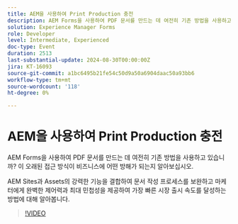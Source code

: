 ```yaml
---
title: AEM을 사용하여 Print Production 충전
description: AEM Forms을 사용하여 PDF 문서를 만드는 데 여전히 기존 방법을 사용하고 있습니까? 이 오래된 접근 방식이 비즈니스에 어떤 방해가 되는지 알아보십시오. AEM Sites과 Assets의 강력한 기능을 결합하여 문서 작성 프로세스를 보완하고 마케터에게 완벽한 제어력과 최대 민첩성을 제공하여 가장 빠른 시장 출시 속도를 달성하는 방법에 대해 알아봅니다.
solution: Experience Manager Forms
role: Developer
level: Intermediate, Experienced
doc-type: Event
duration: 2513
last-substantial-update: 2024-08-30T00:00:00Z
jira: KT-16093
source-git-commit: a1bc6495b21fe54c50d9a50a6904daac50a93bb6
workflow-type: tm+mt
source-wordcount: '118'
ht-degree: 0%

---
```



# AEM을 사용하여 Print Production 충전

AEM Forms을 사용하여 PDF 문서를 만드는 데 여전히 기존 방법을 사용하고 있습니까? 이 오래된 접근 방식이 비즈니스에 어떤 방해가 되는지 알아보십시오.

AEM Sites과 Assets의 강력한 기능을 결합하여 문서 작성 프로세스를 보완하고 마케터에게 완벽한 제어력과 최대 민첩성을 제공하여 가장 빠른 시장 출시 속도를 달성하는 방법에 대해 알아봅니다.

>[!VIDEO](https://video.tv.adobe.com/v/3433166/?learn=on)
